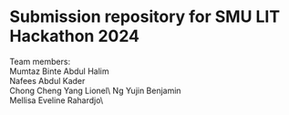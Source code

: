 # Submission repository for SMU LIT Hackathon 2024

Team members:\
Mumtaz Binte Abdul Halim​\
Nafees Abdul Kader​\
Chong Cheng Yang Lionel\​
Ng Yujin Benjamin​\
Mellisa Eveline Rahardjo\
